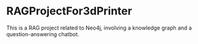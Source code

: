 # RAGProjectFor3dPrinter
This is a RAG project related to Neo4j, involving a knowledge graph and a question-answering chatbot.

